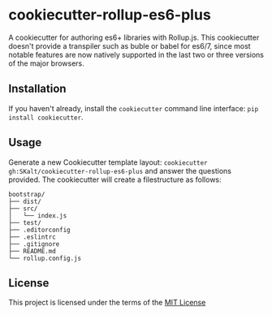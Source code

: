 cookiecutter-rollup-es6-plus
============================

A cookiecutter for authoring es6+ libraries with Rollup.js.  This cookiecutter
doesn't provide a transpiler such as buble or babel for es6/7, since most notable features are now
natively supported in the last two or three versions of the major browsers.

Installation
------------
If you haven't already, install the `cookiecutter` command line interface: `pip install cookiecutter`.

Usage
-----
Generate a new Cookiecutter template layout: `cookiecutter gh:SKalt/cookiecutter-rollup-es6-plus` and answer the questions provided. The cookiecutter will create a filestructure as follows:
```
bootstrap/
├── dist/
├── src/
│   └── index.js
├── test/
├── .editorconfig
├── .eslintrc
├── .gitignore
├── README.md
└── rollup.config.js
```

License
-------
This project is licensed under the terms of the [MIT License](/LICENSE)
